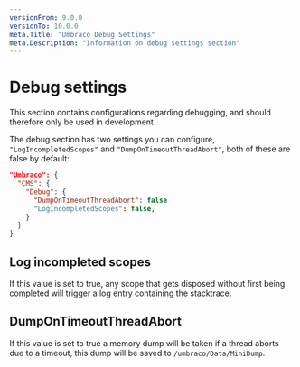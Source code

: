 ```yaml
---
versionFrom: 9.0.0
versionTo: 10.0.0
meta.Title: "Umbraco Debug Settings"
meta.Description: "Information on debug settings section"
---
```


# Debug settings

This section contains configurations regarding debugging, and should therefore only be used in development.

The debug section has two settings you can configure, `"LogIncompletedScopes"` and `"DumpOnTimeoutThreadAbort"`, both of these are false by default:

```json
"Umbraco": {
  "CMS": {
    "Debug": {
      "DumpOnTimeoutThreadAbort": false
      "LogIncompletedScopes": false,
    }
  }
}
```

## Log incompleted scopes

If this value is set to true, any scope that gets disposed without first being completed will trigger a log entry containing the stacktrace.

## DumpOnTimeoutThreadAbort

If this value is set to true a memory dump will be taken if a thread aborts due to a timeout, this dump will be saved to `/umbraco/Data/MiniDump`.
